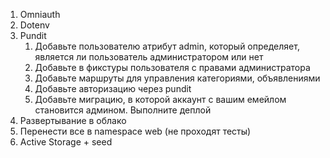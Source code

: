 1. Omniauth
2. Dotenv
3. Pundit
   1. Добавьте пользователю атрибут admin, который определяет, является ли пользователь администратором или нет
   2. Добавьте в фикстуры пользователя с правами администратора
   3. Добавьте маршруты для управления категориями, объявлениями
   4. Добавьте авторизацию через pundit
   5. Добавьте миграцию, в которой аккаунт с вашим емейлом становится админом. Выполните деплой
4. Развертывание в облако
5. Перенести все в namespace web (не проходят тесты)
6. Active Storage + seed
   